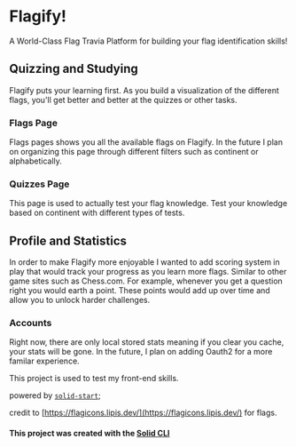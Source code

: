 # Flagify!
A World-Class Flag Travia Platform for building your flag identification skills!

## Quizzing and Studying
Flagify puts your learning first. As you build a visualization of the different flags, you'll get better and better at the quizzes or other tasks.
### Flags Page
Flags pages shows you all the available flags on Flagify. In the future I plan on organizing this page through different filters such as continent or alphabetically.
### Quizzes Page
This page is used to actually test your flag knowledge. Test your knowledge based on continent with different types of tests.

## Profile and Statistics
In order to make Flagify more enjoyable I wanted to add scoring system in play that would track your progress as you learn more flags. Similar to other game sites such as Chess.com.
For example, whenever you get a question right you would earth a point. These points would add up over time and allow you to unlock harder challenges. 
### Accounts
Right now, there are only local stored stats meaning if you clear you cache, your stats will be gone. In the future, I plan on adding Oauth2 for a more familar experience.

This project is used to test my front-end skills.

powered by [`solid-start`](https://start.solidjs.com);

credit to [https://flagicons.lipis.dev/](https://flagicons.lipis.dev/) for flags.

#### This project was created with the [Solid CLI](https://solid-cli.netlify.app)
